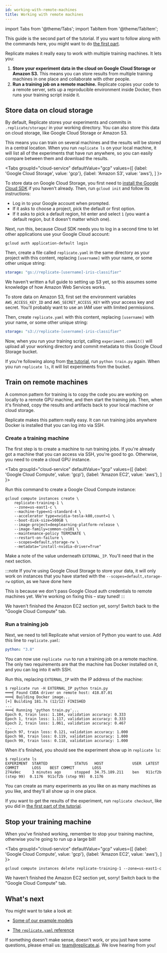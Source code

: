 ```yaml
---
id: working-with-remote-machines
title: Working with remote machines
---
```


import Tabs from '@theme/Tabs';
import TabItem from '@theme/TabItem';

This guide is the second part of the tutorial. If you want to follow along with the commands here, you might want to do [the first part](tutorial.md).

Replicate makes it really easy to work with multiple training machines. It lets you:

1. **Store your experiment data in the cloud on Google Cloud Storage or Amazon S3.** This means you can store results from multiple training machines in one place and collaborate with other people.
2. **Run a training job on a remote machine.** Replicate copies your code to a remote server, sets up a reproducible environment inside Docker, then runs your training script inside it.

## Store data on cloud storage

By default, Replicate stores your experiments and commits in `.replicate/storage/` in your working directory. You can also store this data on cloud storage, like Google Cloud Storage or Amazon S3.

This means you can train on several machines and the results will be stored in a central location. When you run `replicate ls` on your local machine, it will list all of the experiments that have run anywhere, so you can easily compare between them and download the results.

<Tabs
groupId="cloud-service"
defaultValue="gcp"
values={[
{label: 'Google Cloud Storage', value: 'gcp'},
{label: 'Amazon S3', value: 'aws'},
]
}>
<TabItem value="gcp">

To store data on Google Cloud Storage, you first need to [install the Google Cloud SDK](https://cloud.google.com/sdk/docs) if you haven't already. Then, run `gcloud init` and follow its instructions:

- Log in to your Google account when prompted.
- If it asks to choose a project, pick the default or first option.
- If it asks to pick a default region, hit enter and select `1` (you want a default region, but it doesn't matter which one).

Next, run this, because Cloud SDK needs you to log in a second time to let other applications use your Google Cloud account:

```shell-session
gcloud auth application-default login
```

Then, create a file called `replicate.yaml` in the same directory as your project with this content, replacing `[username]` with your name, or some other unique string:

```yaml
storage: "gs://replicate-[username]-iris-classifier"
```

</TabItem>
<TabItem value="aws">

We haven't written a full guide to setting up S3 yet, so this assumes some knowledge of how Amazon Web Services works.

To store data on Amazon S3, first set the environment variables `AWS_ACCESS_KEY_ID` and `AWS_SECRET_ACCESS_KEY` with your access key and secret. You'll probably want to use an IAM user with limited permissions.

Then, create `replicate.yaml` with this content, replacing `[username]` with your name, or some other unique string:

```yaml
storage: "s3://replicate-[username]-iris-classifier"
```

</TabItem>
</Tabs>

Now, when you run your training script, calling `experiment.commit()` will upload all your working directory and commit metadata to this Google Cloud Storage bucket.

If you're following along from [the tutorial](tutorial.md), run `python train.py` again. When you run `replicate ls`, it will list experiments from the bucket.

## Train on remote machines

A common pattern for training is to copy the code you are working on locally to a remote GPU machine, and then start the training job. Then, when it's finished, copy the results and artifacts back to your local machine or cloud storage.

Replicate makes this pattern really easy. It can run training jobs anywhere Docker is installed that you can log into via SSH.

### Create a training machine

The first step is to create a machine to run training jobs. If you're already got a machine that you can access via SSH, you're good to go. Otherwise, you need to create a cloud GPU instance.

<Tabs
groupId="cloud-service"
defaultValue="gcp"
values={[
{label: 'Google Cloud Compute', value: 'gcp'},
{label: 'Amazon EC2', value: 'aws'},
]
}>
<TabItem value="gcp">

Run this command to create a Google Cloud Compute instance:

```shell-session
gcloud compute instances create \
    replicate-training-1 \
    --zone=us-east1-c \
    --machine-type=n1-standard-4 \
    --accelerator type=nvidia-tesla-k80,count=1 \
    --boot-disk-size=500GB \
    --image-project=deeplearning-platform-release \
    --image-family=common-cu101 \
    --maintenance-policy TERMINATE \
    --restart-on-failure \
    --scopes=default,storage-rw \
    --metadata="install-nvidia-driver=True"
```

Make a note of the value underneath `EXTERNAL_IP`. You'll need that in the next section.

:::note
If you're using Google Cloud Storage to store your data, it will only work on instances that you have started with the `--scopes=default,storage-rw` option, as we have done here

This is because we don't pass Google Cloud auth credentials to remote machines yet. We're working on fixing this – stay tuned!
:::

</TabItem>
<TabItem value="aws">

We haven't finished the Amazon EC2 section yet, sorry! Switch back to the "Google Cloud Compute" tab.

</TabItem>
</Tabs>

### Run a training job

Next, we need to tell Replicate what version of Python you want to use. Add this line to `replicate.yaml`:

```yaml
python: "3.8"
```

You can now use `replicate run` to run a training job on a remote machine. The only two requirements are that the machine has Docker installed on it, and you can log into it with SSH.

Run this, replacing `EXTERNAL_IP` with the IP address of the machine:

```shell-session
$ replicate run -H EXTERNAL_IP python train.py
═══╡ Found CUDA driver on remote host: 418.87.01
═══╡ Building Docker image...
[+] Building 181.7s (12/12) FINISHED
...
═══╡ Running 'python train.py'...
Epoch 0, train loss: 1.184, validation accuracy: 0.333
Epoch 1, train loss: 1.117, validation accuracy: 0.333
Epoch 2, train loss: 1.061, validation accuracy: 0.467
...
Epoch 97, train loss: 0.121, validation accuracy: 1.000
Epoch 98, train loss: 0.119, validation accuracy: 1.000
Epoch 99, train loss: 0.118, validation accuracy: 1.000
```

When it's finished, you should see the experiment show up in `replicate ls`:

```shell-session
$ replicate ls
EXPERIMENT  STARTED            STATUS   HOST             USER  LATEST COMMIT      LOSS    BEST COMMIT        LOSS
274a9ec     3 minutes ago      stopped  34.75.189.211    ben   911cf2b (step 99)  0.1176  911cf2b (step 99)  0.1176
```

You can create as many experiments as you like on as many machines as you like, and they'll all show up in one place.

If you want to get the results of the experiment, run `replicate checkout`, like you did in [the first part of the tutorial](tutorial.md#check-out-a-commit).

## Stop your training machine

When you've finished working, remember to stop your training machine, otherwise you're going to run up a large bill!

<Tabs
groupId="cloud-service"
defaultValue="gcp"
values={[
{label: 'Google Cloud Compute', value: 'gcp'},
{label: 'Amazon EC2', value: 'aws'},
]
}>
<TabItem value="gcp">

```shell-session
gcloud compute instances delete replicate-training-1 --zone=us-east1-c
```

</TabItem>
<TabItem value="aws">
We haven't finished the Amazon EC2 section yet, sorry! Switch back to the "Google Cloud Compute" tab.
</TabItem>
</Tabs>

## What's next

You might want to take a look at:

- [Some of our example models](example-models)
<!-- - [How Replicate works under the hood](how-it-works.md) -->
- [The `replicate.yaml` reference](replicate-yaml.md)

If something doesn't make sense, doesn't work, or you just have some questions, please email us: [team@replicate.ai](mailto:team@replicate.ai). We love hearing from you!
